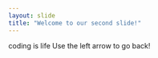 ```yaml
---
layout: slide
title: "Welcome to our second slide!"
---
```

coding is life
Use the left arrow to go back!
